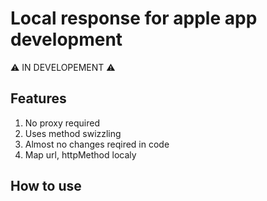 # Local response for apple app development
  ⚠️ IN DEVELOPEMENT ⚠️

## Features
1. No proxy required
2. Uses method swizzling
3. Almost no changes reqired in code
4. Map url, httpMethod localy

## How to use
